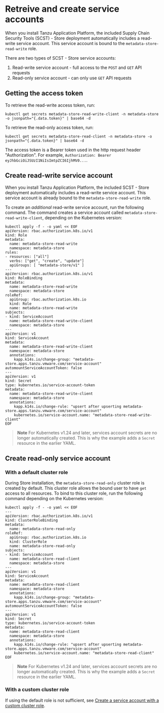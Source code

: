# Retreive and create service accounts

When you install Tanzu Application Platform, the included Supply Chain Security
Tools (SCST) - Store deployment automatically includes a read-write service
account. This service account is bound to the `metadata-store-read-write` role.

There are two types of SCST - Store service accounts:

1. Read-write service account - full access to the `POST` and `GET` API requests
2. Read-only service account - can only use `GET` API requests

## <a id='getting-access-token'></a>Getting the access token

To retrieve the read-write access token, run:

```console
kubectl get secrets metadata-store-read-write-client -n metadata-store -o jsonpath="{.data.token}" | base64 -d
```

To retrieve the read-only access token, run:

```console
kubectl get secrets metadata-store-read-client -n metadata-store -o jsonpath="{.data.token}" | base64 -d
```

The access token is a Bearer token used in the http request header
"Authorization". For example, `Authorization: Bearer
eyJhbGciOiJSUzI1NiIsImtpZCI6IjhMV0...`.

## <a id='rw-serv-accts'></a> Create read-write service account

When you install Tanzu Application Platform, the included SCST - Store deployment automatically includes a read-write service account.
This service account is already bound to the `metadata-store-read-write` role.

To create an *additional* read-write service account, run the following command.
The command creates a service account called `metadata-store-read-write-client`, depending on the Kubernetes version:

```console
kubectl apply -f - -o yaml << EOF
apiVersion: rbac.authorization.k8s.io/v1
kind: Role
metadata:
  name: metadata-store-read-write
  namespace: metadata-store
rules:
- resources: ["all"]
  verbs: ["get", "create", "update"]
  apiGroups: [ "metadata-store/v1" ]
---
apiVersion: rbac.authorization.k8s.io/v1
kind: RoleBinding
metadata:
  name: metadata-store-read-write
  namespace: metadata-store
roleRef:
  apiGroup: rbac.authorization.k8s.io
  kind: Role
  name: metadata-store-read-write
subjects:
- kind: ServiceAccount
  name: metadata-store-read-write-client
  namespace: metadata-store
---
apiVersion: v1
kind: ServiceAccount
metadata:
  name: metadata-store-read-write-client
  namespace: metadata-store
  annotations:
    kapp.k14s.io/change-group: "metadata-store.apps.tanzu.vmware.com/service-account"
automountServiceAccountToken: false
---
apiVersion: v1
kind: Secret
type: kubernetes.io/service-account-token
metadata:
  name: metadata-store-read-write-client
  namespace: metadata-store
  annotations:
    kapp.k14s.io/change-rule: "upsert after upserting metadata-store.apps.tanzu.vmware.com/service-account"
    kubernetes.io/service-account.name: "metadata-store-read-write-client"
EOF
```

> **Note** For Kubernetes v1.24 and later, services account secrets are no
> longer automatically created.
> This is why the example adds a `Secret` resource in the earlier YAML.

## <a id='ro-serv-accts'></a>Create read-only service account

### With a default cluster role

During Store installation, the `metadata-store-read-only` cluster role
is created by default. This cluster role allows the bound user to have `get`
access to all resources. To bind to this cluster role, run the following command
depending on the Kubernetes version:

```console
kubectl apply -f - -o yaml << EOF
---
apiVersion: rbac.authorization.k8s.io/v1
kind: ClusterRoleBinding
metadata:
  name: metadata-store-read-only
roleRef:
  apiGroup: rbac.authorization.k8s.io
  kind: ClusterRole
  name: metadata-store-read-only
subjects:
- kind: ServiceAccount
  name: metadata-store-read-client
  namespace: metadata-store
---
apiVersion: v1
kind: ServiceAccount
metadata:
  name: metadata-store-read-client
  namespace: metadata-store
  annotations:
    kapp.k14s.io/change-group: "metadata-store.apps.tanzu.vmware.com/service-account"
automountServiceAccountToken: false
---
apiVersion: v1
kind: Secret
type: kubernetes.io/service-account-token
metadata:
  name: metadata-store-read-client
  namespace: metadata-store
  annotations:
    kapp.k14s.io/change-rule: "upsert after upserting metadata-store.apps.tanzu.vmware.com/service-account"
    kubernetes.io/service-account.name: "metadata-store-read-client"
EOF
```

> **Note** For Kubernetes v1.24 and later, services account secrets are no
> longer automatically created.
> This is why the example adds a `Secret` resource in the earlier YAML.

### With a custom cluster role

If using the default role is not sufficient, see [Create a service account with a custom cluster role](custom-role.hbs.md).
